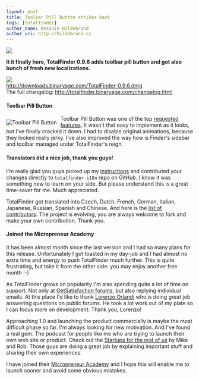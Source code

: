 ```yaml
---
layout: post
title: Toolbar Pill Button strikes back
tags: [totalfinder]
author_name: Antonin Hildebrand
author_uri: http://hildebrand.cz
---
```


<img src="{{site.url}}/shared/img/icons/totalfinder-64.png" class="intro-icon"/>

**It it finally here, TotalFinder 0.9.6 adds toolbar pill button and got also bunch of fresh new localizations.**

<div class="blog-download">
    <a class="download-link" href="http://downloads.binaryage.com/TotalFinder-0.9.6.dmg"><img src="{{site.url}}/shared/img/small-download-button.png"/><div>http://downloads.binaryage.com/TotalFinder-0.9.6.dmg</div></a>
    <div class="download-note">The full changelog: <a href="http://totalfinder.binaryage.com/changelog.html">http://totalfinder.binaryage.com/changelog.html</a></div>
</div>

#### Toolbar Pill Button

<img class="clear blog-image-border" style="float:left; margin-right: 10px; margin-top:10px" src="{{site.url}}/images/totalfinder-toolbar-pill-button.png" title="Toolbar Pill Button">

Toolbar Pill Button was one of the top <a href="http://getsatisfaction.com/binaryage/topics/toolbar_pill_button_missing">requested features</a>. It wasn't that easy to implement as it looks, but I've finally cracked it down. I had to disable original animations, because they looked really jerky. I've also improved the way how is Finder's sidebar and toolbar managed under TotalFinder's reign.

#### Translators did a nice job, thank you guys!

I'm really glad you guys picked up my [instructions](http://github.com/binaryage/totalfinder-i18n) and contributed your changes directly to `totalfinder-i18n` repo on GitHub. I know it was something new to learn on your side. But please understand this is a great time-saver for me. Much appreciated.

TotalFinder got translated into Czech, Dutch, French, German, Italian, Japanese, Russian, Spanish and Chinese. And here is the [list of contributors](http://github.com/binaryage/totalfinder-i18n/contributors). The project is evolving, you are always welcome to fork and make your own contribution. Thank you.

#### Joined the Micropreneur Academy

It has been almost month since the last version and I had so many plans for this release. Unfortunately I got toasted in my day-job and I had almost no extra time and energy to push TotalFinder much further. This is quite frustrating, but take it from the other side: you may enjoy another free month :-)

As TotalFinder grows on popularity I'm also spending quite a lot of time on support. Not only at [GetSatisfaction forums](http://getsatisfaction.com/binaryage), but also replying individual emails. At this place I'd like to thank [Lorenzo Orlandi](http://getsatisfaction.com/people/kiwidesign) who is doing great job answering questions on public forums. He took a lot work out of my plate so I can focus more on development. Thank you, Lorenzo!

Approaching 1.0 and launching the product commercially is maybe the most difficult phase so far. I'm always looking for new motivation. 
And I've found a real gem. The podcast for people like me who are trying to launch their own web site or product. Check out the [Startups for the rest of us](http://www.startupsfortherestofus.com) by Mike and Rob. Those guys are doing a great job by explaining important stuff and sharing their own experiences. 

I have joined their [Micropreneur Academy](http://www.micropreneur.com) and I hope this will enable me to launch sooner and avoid some obvious mistakes.